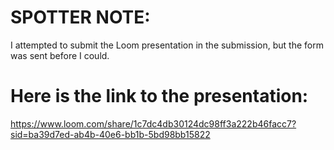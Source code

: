# SPOTTER NOTE:

I attempted to submit the Loom presentation in the submission, but the form was sent before I could.

 # Here is the link to the presentation:
https://www.loom.com/share/1c7dc4db30124dc98ff3a222b46facc7?sid=ba39d7ed-ab4b-40e6-bb1b-5bd98bb15822
